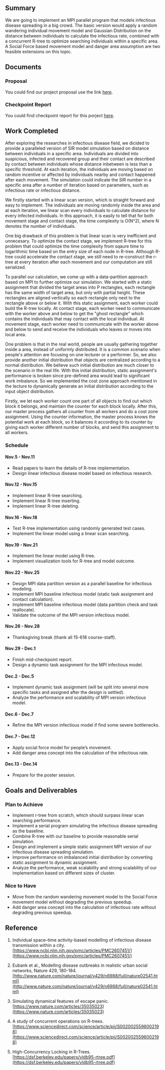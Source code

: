 ## Summary

We are going to implement an MPI parallel program that models infectious disease spreading in a big crowd. The basic version would apply a random wandering individual movement model and Gaussian Distribution on the distance between individuals to calculate the infectious rate, combined with a concurrent R-tree to optimize searching individuals within a specific area. A Social Force based movement model and danger area assumption are two feasible extensions on this topic.


## Documents
### Proposal

You could find our project proposal use the link [here](https://docs.google.com/document/d/1tsleYAoje3bNcmz6uF-RaMOxEU0FN9mPoS9msJkUcrA/edit?usp=sharing).

### Checkpoint Report

You could find checkpoint report for this porject [here](https://docs.google.com/document/d/1BM-jaM9GXgmGWbn2sI7aPPbhSdBLyLSXRcmYJ2oPEDE/edit?usp=sharing).

## Work Completed
After exploring the researches in infectious disease field, we dicided to provide a paralleled version of SIR model simulation based on distance between individuals in a specific area. Individuals are divided into suspicious, infected and recovered group and their contact are described by contact between individuals whose distance inbetween is less than a specific threshold. At each iteration, the individuals are moving based on random incentive or affected by individuals nearby and contact happened after each movement. The simulation could indicate the SIR number in a specific area after a number of iteration based on parameters, such as infectious rate or infectious distance.

We firstly started with a linear scan version, which is straight forward and easy to implement. The individuals are moving randomly inside the area and at each iteration, we linear scan every individuals to calculate distance for every infected individuals. In this approach, it is easily to tell that for both movement stage and contact stage, the time complexity is O(N^2), where N denotes the number of individuals.

One big drawback of this problem is that linear scan is very inefficient and unnecesary. To optimize the contact stage, we implement R-tree for this problem that could optimize the time complexity from sqaure time to logarithmic time based on the entry size of each node in R-tree. Although R-tree could accelerate the contact stage, we still need to re-construct the r-tree at every iteration after each movement and our computation are still serialized.

To parallel our calculation, we come up with a data-partition approach based on MPI to further optimize our simulation. We started with a static assignment that divided the target areas into P rectangles, each rectangle has the same width of target area, but only with partial height. These rectangles are aligned vertically so each rectangle only next to the rectangle above or below it. With this static assignment, each worker could build the R-tree locally. At contact stage, each worker need to communicate with the worker above and below to get the "ghost rectangle" which contains the individuals that may contact with the local individual. At movement stage, each worker need to communicate with the worker above and below to send and receive the individuals who leaves or moves into local area.

One problem is that in the real world, people are usually gathering together inside a area, instead of uniformly distributed. It is a common scenario when people's attention are focusing on one lecturer or a performer. So, we also provide another initial distribution that objects are centralized according to a normal distribution. We believe such initial distribution are much closer to the scenario in the real life. With this initial distribution, static assignment's performance is broken since pre-defined area would lead to significant work imbalance. So we implemented the cost zone approach mentioned in the lecture to dynamically generate an initial distribution according to the input object distribution.

Firstly, we let each worker count one part of all objects to find out which block it belongs, and maintain the counter for each block locally. After this, our master process gathers all counter from all workers and do a cost zone assignment. Using the counter information, the master process knows the potential work at each block, so it balances it according to its counter by giving each worker different number of blocks, and send this assignment to all workers.

### Schedule

#### Nov.5 - Nov.11
* Read papers to learn the details of R-tree implementation.
* Design linear infectious disease model based on infectious research.

#### Nov.12 - Nov.15
* Implement linear R-tree searching.
* Implement linear R-tree inserting.
* Implement linear R-tree deleting.

#### Nov.16 - Nov.18
* Test R-tree implementation using randomly generated test cases.
* Implement the linear model using a linear scan searching.

#### Nov.19 - Nov.21
* Implement the linear model using R-tree.
* Implement visualization tools for R-tree and model outcome.

#### Nov.22 - Nov.25
* Design MPI data partition version as a parallel baseline for infectious modeling.
* Implement MPI baseline infectious model (static task assignment and contact calculation).
* Implement MPI baseline infectious model (data partition check and task reallocate).
* Validate the outcome of the MPI version infectious model.

#### Nov.26 - Nov.28
* Thanksgiving break (thank all 15-618 course-staff).

#### Nov.29 - Dec.1
* Finish mid-checkpoint report.
* Design a dynamic task assignment for the MPI infectious model.

#### Dec.2 - Dec.5
* Implement dynamic task assignment (will be split into several more specific tasks and assigned after the design is settled).
* Analyze the performance and scalability of MPI version infectious model.

#### Dec.6 - Dec.7
* Refine the MPI version infectious model if find some severe bottlenecks.

#### Dec.7 - Dec.12
* Apply social force model for people’s movement.
* Add danger area concept into the calculation of the infectious rate.

#### Dec.13 - Dec.14
* Prepare for the poster session.

## Goals and Deliverables
### Plan to Achieve
* Implement r-tree from scratch, which should surpass linear scan searching performance.
* Implement a serial program simulating the infectious disease spreading as the baseline.
* Combine R-tree with our baseline to provide reasonable serial simulation.
* Design and implement a simple static assignment MPI version of our infectious disease spreading simulation.
* Improve performance on imbalanced initial distribution by converting static assignment to dynamic assignment.
* Analyze the performance, weak scalability and strong scalability of our implementation based on different sizes of cluster.

### Nice to Have
* Move from the random wandering movement model to the Social Force movement model without degrading the previous speedup.
* Add danger area concept into the calculation of infectious rate without degrading previous speedup.



## Reference

1. Individual space–time activity-based modelling of infectious disease transmission within a city. [https://www.ncbi.nlm.nih.gov/pmc/articles/PMC2607451/](https://www.ncbi.nlm.nih.gov/pmc/articles/PMC2607451/)

2. Eubank et al., Modelling disease outbreaks in realistic urban social networks, Nature 429, 180-184. [http://www.nature.com/nature/journal/v429/n6988/full/nature02541.html](http://www.nature.com/nature/journal/v429/n6988/full/nature02541.html)

3. Simulating dynamical features of escape panic. [https://www.nature.com/articles/35035023](https://www.nature.com/articles/35035023)

4. A study of concurrent operations on R-trees. [https://www.sciencedirect.com/science/article/pii/S0020025596002198](https://www.sciencedirect.com/science/article/pii/S0020025596002198)

5. High-Concurrency Locking in R-Trees. [https://dsf.berkeley.edu/papers/vldb95-rtree.pdf](https://dsf.berkeley.edu/papers/vldb95-rtree.pdf)
